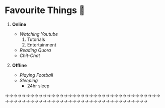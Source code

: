 # Favourite Things 💟

 1. **Online**
      - _Watching Youtube_
         1. Tutorials
         2. Entertainment
      - _Reading Quora_
      - _Chit-Chat_
         
 2. **Offline**
      - _Playing Football_
      - _Sleeping_
         - 24hr sleep 

→*→*→*→*→*→→*→*→→*→*→→*→*→→*→*→→*→*→→*→*→→*→*→→*→*→→*→*→→*→*→→*→*→→*→*→→*→*→→*→*→→*→*→→*→*→→*→*→→*→*→→*→*→→*→*→→*→*→→*→
